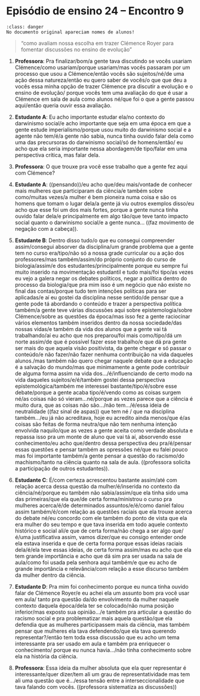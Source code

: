 # Episódio de ensino 24 – Encontro 9

```{admonition} Cuidado
:class: danger
No documento original apareciam nomes de alunos!
```

>“como avaliam nossa escolha em trazer Clémence Royer para fomentar discussões no ensino de evolução”

1. **Professora**: Pra finalizar/bom/a gente tava discutindo se vocês usariam Clémence/como usariam/porque usariam/mas vocês passaram por um processo que usou a Clémence/então vocês são sujeitos/né/de uma ação dessa natureza/então eu quero saber de vocês/o que que deu a vocês essa minha opção de trazer Clémence pra discutir a evolução e o ensino de evolução/ porque vocês tem uma avaliação do que é usar a Clémence em sala de aula como alunos né/que foi o que a gente passou aqui/então queria ouvir essa avaliação. 

2. **Estudante A**: Eu acho importante estudar ela/no contexto do darwinismo social/e acho importante que seja em uma época em que a gente estude imperialismo/porque usou muito do darwinismo social e a agente não tem/é/a gente não sabia, nunca tinha ouvido falar dela como uma das precursoras do darwinismo social/só de homens/então/ eu acho que ela seria importante nessa abordagem/de tipo/falar em uma perspectiva crítica, mas falar dela. 

1. **Professora**: O que trouxe pra você esse trabalho que a gente fez aqui com Clémence? 

4. **Estudante A**: ((pensando))/eu acho que/deu mais/vontade de conhecer mais mulheres que participaram da ciência/e também sobre como/muitas vezes/a mulher é bem pioneira numa coisa e são os homens que tomam o lugar dela/a gente já viu outros exemplos disso/eu acho que esse foi um dos mais fortes, porque a gente nunca tinha ouvido falar dela/e principalmente em algo tão/que teve tanto impacto social quanto o darwinismo social/e a gente nunca... ((faz movimento de negação com a cabeça)). 

5. **Estudante B**: Dentro disso tudo/o que eu consegui compreender assim/consegui absorver da disciplina/um grande problema que a gente tem no curso era/tipo/não só a nossa grade curricular ou a ação dos professores/mas também/assim/do próprio conjunto do curso de biologia/assim/e dos estudantes/principalmente porque eu sempre fui muito inserido na movimentação estudantil e tudo mais/foi tipo/as vezes eu vejo a galera negar os debates políticos, negar a política dentro do processo da biologia/que pra mim isso é um negócio que não existe no final das contas/porque tudo tem intenções políticas para ser aplicadas/e aí eu gostei da disciplina nesse sentido/de pensar que a gente pode tá abordando o conteúdo e trazer a perspectiva política também/a gente teve várias discussões aqui sobre epistemologia/sobre Clémence/sobre as questões da época/mas isso fez a gente raciocinar vários elementos também inseridos dentro da nossa sociedade/das nossas vidas/e também da vida dos alunos que a gente vai tá trabalhando/aí eu acho que nos preparou/foi mais como/tipo/dá um norte assim/de que é possível fazer esse trabalho/e que dá pra gente ser mais do que aquela visão positivista, da gente chegar e só passar o conteúdo/e não fazer/não fazer nenhuma contribuição na vida daqueles alunos./mas também não quero chegar naquele debate que a educação é a salvação do mundo/mas que minimamente a gente pode contribuir de alguma forma assim na vida dos.../é/influenciando de certo modo na vida daqueles sujeitos/e/é/também gostei dessa perspectiva epistemológica/também me interessei bastante/tipo/é/sobre esse debate/porque a gente acaba tipo/é/vendo como as coisas surgem né/as coisas não só vieram...né/porque as vezes parece que a ciência é muito dura, que as coisas não são.../não tem.../é/essa ideia de neutralidade ((faz sinal de aspas)) que tem né / que na disciplina também.../eu já não acreditava, hoje eu acredito ainda menos/que é/as coisas são feitas de forma neutra/que não tem nenhuma intenção envolvida naquilo/que as vezes a gente aceita como verdade absoluta e repassa isso pra um monte de aluno que vai tá aí, absorvendo esse conhecimento/eu acho que/dentro dessa perspectiva deu pra/é/pensar essas questões e pensar também as opressões né/que eu falei pouco mas foi importante também/a gente pensar a questão do racismo/do machismo/tanto na ciência quanto na sala de aula. ((professora solicita a participação de outros estudantes)). 

6. **Estudante C**: É/com certeza acrescentou bastante assim/até com relação acerca dessa questão da mulher/é/inserida no contexto da ciência/né/porque eu também não sabia/assim/que ela tinha sido uma das primeiras/que ela que/de certa forma/ministrou o curso pra mulheres acerca/é/de determinados assuntos/e/é/como daniel falou assim também/é/com relação as questões raciais que ela trouxe acerca do debate né/eu concordo com ele também do ponto de vista que ela era mulher do seu tempo e que tava inserida em todo aquele contexto histórico e social ali/e que de certa forma/não chega a ser algo que/é/uma justificativa assim, vamos dizer/que eu consigo entender onde ela estava inserida e que de certa forma porque essas ideias raciais dela/é/ela teve essas ideias, de certa forma assim/mas eu acho que ela tem grande importância e acho que dá sim pra ser usada na sala de aula/como foi usada pela senhora aqui também/e que eu acho de grande importância e relevância/com relação a esse discurso também da mulher dentro da ciência. 

7. **Estudante D**: Pra mim foi conhecimento porque eu nunca tinha ouvido falar de Clémence Royer/e eu achei ela um assunto bom pra você usar em aula/ tanto pra questão da/do envolvimento da mulher naquele contexto daquela época/dela ter se colocado/não numa posição inferior/mas exposto sua opinião.../e também pra articular a questão do racismo social e pra problematizar mais aquela questão/que ela defendia que as mulheres participassem mais da ciência, mas também pensar que mulheres ela tava defendendo/que ela tava querendo representar?/então tem toda essa discussão que eu acho um tema interessante pra ser usado em aula e também pra enriquecer o conhecimento/ porque eu nunca havia.../não tinha conhecimento sobre ela na história da ciência. 

8. **Professora**: Essa ideia da mulher absoluta que ela quer representar é interessante/quer dizer/tem ali um grau de representatividade mas tem ali uma questão que é.../essa tensão entre a interseccionalidade que tava falando com vocês. ((professora sistematiza as discussões))